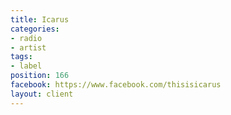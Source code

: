 ```yaml
---
title: Icarus
categories:
- radio
- artist
tags:
- label
position: 166
facebook: https://www.facebook.com/thisisicarus
layout: client
---
```


